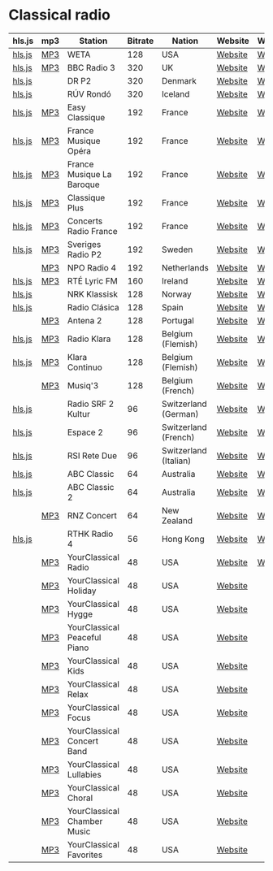 # Classical radio

<link rel="stylesheet" type="text/css" href="css/markdown.css">
<link rel="shortcut icon" href="ico/favicon.png" type="image/x-icon">

| hls.js | mp3 | Station | Bitrate | Nation | Website | Wikipedia |
| --- | --- | --- | --- | --- | --- | --- |
| [hls.js](/hlsjsaudio.html?stream=https://playerservices.streamtheworld.com/api/livestream-redirect/WETAFM_ADP.m3u8) | [MP3](https://playerservices.streamtheworld.com/api/livestream-redirect/WETAFM.mp3) | WETA | 128 | USA | [Website](https://weta.org/fm/playlists) | [Wikipedia](https://en.wikipedia.org/wiki/WETA_(FM)) |
| [hls.js](/hlsjsaudio.html?stream=https://as-hls-ww-live.akamaized.net/pool_904/live/ww/bbc_radio_three/bbc_radio_three.isml/bbc_radio_three-audio%3d320000.norewind.m3u8) | [MP3](http://bbcmedia.ic.llnwd.net/stream/bbcmedia_radio3_mf_p) | BBC Radio 3 | 320 | UK  | [Website](https://www.bbc.co.uk/schedules/p00fzl8t) | [Wikipedia](https://en.wikipedia.org/wiki/BBC_Radio_3) |
| [hls.js](/hlsjsaudio.html?stream=https://drliveradio.akamaized.net/hls/live/2022411/p2/masterab.m3u8) |     | DR P2 | 320 | Denmark | [Website](https://www.dr.dk/radio/p2) | [Wikipedia](https://en.wikipedia.org/wiki/DR_P2) |
| [hls.js](/hlsjsaudio.html?stream=https://ruv-rondo-live-hls.secure.footprint.net/hls-live/ruv-ras3/_definst_/live.m3u8) |     | RÚV Rondó | 320 | Iceland | [Website](https://www.ruv.is/rondo) | [Wikipedia](https://en.wikipedia.org/wiki/R%C3%9AV#Radio) |
| [hls.js](/hlsjsaudio.html?stream=https://stream.radiofrance.fr/francemusiqueeasyclassique/francemusiqueeasyclassique.m3u8) | [MP3](https://direct.francemusique.fr/live/francemusiqueeasyclassique-hifi.aac) | Easy Classique | 192 | France | [Website](https://www.francemusique.com/) | [Wikipedia](https://en.wikipedia.org/wiki/France_Musique) |
| [hls.js](/hlsjsaudio.html?stream=https://stream.radiofrance.fr/francemusiqueopera/francemusiqueopera.m3u8) | [MP3](https://icecast.radiofrance.fr/francemusiqueopera-hifi.aac) | France Musique Opéra | 192 | France | [Website](https://www.francemusique.fr/radios-thematiques/opera) | [Wikipedia](https://en.wikipedia.org/wiki/France_Musique) |
| [hls.js](/hlsjsaudio.html?stream=https://stream.radiofrance.fr/francemusiquebaroque/francemusiquebaroque.m3u8) | [MP3](https://icecast.radiofrance.fr/francemusiquebaroque-hifi.aac) | France Musique La Baroque | 192 | France | [Website](https://www.francemusique.fr/radios-thematiques/la-baroque) | [Wikipedia](https://en.wikipedia.org/wiki/France_Musique) |
| [hls.js](/hlsjsaudio.html?stream=https://stream.radiofrance.fr/francemusiqueclassiqueplus/francemusiqueclassiqueplus.m3u8) | [MP3](https://direct.francemusique.fr/live/francemusiqueclassiqueplus-hifi.aac) | Classique Plus | 192 | France | [Website](https://www.francemusique.com/) | [Wikipedia](https://en.wikipedia.org/wiki/France_Musique) |
| [hls.js](/hlsjsaudio.html?stream=https://stream.radiofrance.fr/francemusiqueconcertsradiofrance/francemusiqueconcertsradiofrance.m3u8) | [MP3](https://direct.francemusique.fr/live/francemusiqueconcertsradiofrance-hifi.aac) | Concerts Radio France | 192 | France | [Website](https://www.francemusique.com/) | [Wikipedia](https://en.wikipedia.org/wiki/France_Musique) |
| [hls.js](/hlsjsaudio.html?stream=https://live-cdn.sr.se/pool2/p2musik/p2musik.isml/p2musik.m3u8) | [MP3](https://http-live.sr.se/p2musik-mp3-192) | Sveriges Radio P2 | 192 | Sweden | [Website](https://sverigesradio.se/sida/tabla.aspx?programid=2562) | [Wikipedia](https://en.wikipedia.org/wiki/Sveriges_Radio_P2) |
|     | [MP3](https://icecast.omroep.nl/radio4-bb-mp3) | NPO Radio 4 | 192 | Netherlands | [Website](https://www.nporadio4.nl/gids-gemist) | [Wikipedia](https://en.wikipedia.org/wiki/NPO_Radio_4) |
| [hls.js](/hlsjsaudio.html?stream=https://cdn.rasset.ie/hls-radio/lyric/playlist.m3u8) | [MP3](http://icecast2.rte.ie/lyric) | RTÉ Lyric FM | 160 | Ireland | [Website](https://www.rte.ie/lyricfm/#!) | [Wikipedia](https://en.wikipedia.org/wiki/RT%C3%89_lyric_fm) |
| [hls.js](/hlsjsaudio.html?stream=https://nrk-klassisk.akamaized.net/42/0/hls/nrk-klassisk/playlist.m3u8) |     | NRK Klassisk | 128 | Norway | [Website](https://radio.nrk.no/guide) | [Wikipedia](https://en.wikipedia.org/wiki/NRK_Klassisk) |
| [hls.js](/hlsjsaudio.html?stream=https://hlsliveamdgl0-lh.akamaihd.net/i/rnerc_1@586399/master.m3u8) |     | Radio Clásica | 128 | Spain | [Website](http://www.rtve.es/radio/radioclasica/programacion/) | [Wikipedia](https://en.wikipedia.org/wiki/Radio_Cl%C3%A1sica) |
|     | [MP3](http://radiocast.rtp.pt/antena280a.mp3) | Antena 2 | 128 | Portugal | [Website](https://www.rtp.pt/antena2/programacao) | [Wikipedia](https://en.wikipedia.org/wiki/Antena_2_(Portugal)) |
| [hls.js](/hlsjsaudio.html?stream=https://live-radio-cf-vrt.akamaized.net/groupa/live/a9f36fda-cb3c-4b4e-9405-a5bba55654c0/live.isml/.m3u8) | [MP3](http://icecast.vrtcdn.be/klara-high.mp3) | Radio Klara | 128 | Belgium (Flemish) | [Website](https://klara.be/playlists/dagoverzicht) | [Wikipedia](https://en.wikipedia.org/wiki/Klara_(radio_station)) |
| [hls.js](/hlsjsaudio.html?stream=https://live-radio-cf-vrt.akamaized.net/groupa/live/0d06dbbe-92d4-4cfe-a0b3-ccc6b7a32ec4/live.isml/.m3u8) | [MP3](http://icecast.vrtcdn.be/klaracontinuo-high.mp3) | Klara Continuo | 128 | Belgium (Flemish) | [Website](https://klara.be/playlists/continuo) | [Wikipedia](https://en.wikipedia.org/wiki/Klara_continuo) |
|     | [MP3](https://radios.rtbf.be/musiq3-128.aac) | Musiq'3 | 128 | Belgium (French) | [Website](https://www.rtbf.be/musiq3/grille-programme) | [Wikipedia](https://en.wikipedia.org/wiki/Musiq%273) |
| [hls.js](/hlsjsaudio.html?stream=https://lsaplus.swisstxt.ch/audio/drs2_96.stream/playlist.m3u8) |     | Radio SRF 2 Kultur | 96  | Switzerland (German) | [Website](https://www.srf.ch/radio-srf-2-kultur/programm/musik) | [Wikipedia](https://en.wikipedia.org/wiki/Radio_SRF_2_Kultur) |
| [hls.js](/hlsjsaudio.html?stream=https://lsaplus.swisstxt.ch/audio/espace-2_96.stream/playlist.m3u8) |     | Espace 2 | 96  | Switzerland (French) | [Website](https://www.rts.ch/espace-2/quel-titre/) | [Wikipedia](https://en.wikipedia.org/wiki/Espace_2) |
| [hls.js](/hlsjsaudio.html?stream=https://lsaplus.swisstxt.ch/audio/retedue_96.stream/playlist.m3u8) |     | RSI Rete Due | 96  | Switzerland (Italian) | [Website](https://www.rsi.ch/palinsesto/list/ "https://www.rsi.ch/palinsesto/list/#") | [Wikipedia](https://en.wikipedia.org/wiki/RSI_Rete_Due) |
| [hls.js](/hlsjsaudio.html?stream=https://abcradiolivehls-lh.akamaihd.net/i/classicfmnsw_1@327292/master.m3u8) |     | ABC Classic | 64  | Australia | [Website](https://www.abc.net.au/classic/programs/schedule/) | [Wikipedia](https://en.wikipedia.org/wiki/ABC_Classic) |
| [hls.js](/hlsjsaudio.html?stream=https://abcradiolivehls-lh.akamaihd.net/i/classic2_1@327291/master.m3u8) |     | ABC Classic 2 | 64  | Australia | [Website](https://radio.abc.net.au/stations/classic2/live) | [Wikipedia](https://en.wikipedia.org/wiki/ABC_Classic_2) |
|     | [MP3](https://stream-ice.radionz.co.nz/concert.mp3) | RNZ Concert | 64  | New Zealand | [Website](https://www.rnz.co.nz/concert/schedules) | [Wikipedia](https://en.wikipedia.org/wiki/RNZ_Concert) |
| [hls.js](/hlsjsaudio.html?stream=https://rthkaudio4-lh.akamaihd.net/i/radio4_1@355867/master.m3u8) |     | RTHK Radio 4 | 56  | Hong Kong | [Website](https://www.rthk.hk/?lang=en) | [Wikipedia](https://en.wikipedia.org/wiki/RTHK) |
|     | [MP3](https://ycradio.stream.publicradio.org/ycradio.aac) | YourClassical Radio | 48  | USA | [Website](https://www.yourclassical.org/listen/radio) | [Wikipedia](https://en.wikipedia.org/wiki/Classical_24) |
|     | [MP3](https://holiday.stream.publicradio.org/holiday_yc.aac) | YourClassical Holiday | 48  | USA | [Website](https://www.yourclassical.org/listen/holiday) |     |
|     | [MP3](https://hygge.stream.publicradio.org/hygge.aac) | YourClassical Hygge | 48  | USA | [Website](https://www.yourclassical.org/listen/hygge) |     |
|     | [MP3](https://peacefulpiano.stream.publicradio.org/peacefulpiano.aac) | YourClassical Peaceful Piano | 48  | USA | [Website](https://www.yourclassical.org/listen/peaceful-piano) |     |
|     | [MP3](https://classicalkids.stream.publicradio.org/classicalkids.aac) | YourClassical Kids | 48  | USA | [Website](https://www.yourclassical.org/listen/kids-classical) |     |
|     | [MP3](https://relax.stream.publicradio.org/relax.aac) | YourClassical Relax | 48  | USA | [Website](https://www.yourclassical.org/listen/relax) |     |
|     | [MP3](https://focus.stream.publicradio.org/focus.aac) | YourClassical Focus | 48  | USA | [Website](https://www.yourclassical.org/listen/focus) |     |
|     | [MP3](https://concertband.stream.publicradio.org/concertband.aac) | YourClassical Concert Band | 48  | USA | [Website](https://www.yourclassical.org/listen/concertband) |     |
|     | [MP3](https://lullabies.stream.publicradio.org/lullabies.aac) | YourClassical Lullabies | 48  | USA | [Website](https://www.yourclassical.org/listen/lullabies) |     |
|     | [MP3](https://choral.stream.publicradio.org/choral.aac) | YourClassical Choral | 48  | USA | [Website](https://www.yourclassical.org/listen/choral) |     |
|     | [MP3](https://chambermusic.stream.publicradio.org/chambermusic.aac) | YourClassical Chamber Music | 48  | USA | [Website](https://www.yourclassical.org/listen/chamber-music) |     |
|     | [MP3](https://favorites.stream.publicradio.org/favorites.aac) | YourClassical Favorites | 48  | USA | [Website](https://www.yourclassical.org/listen/favorites) |     |
